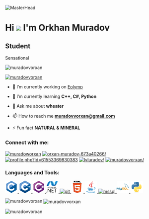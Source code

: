 ![MasterHead]([https://img.freepik.com/free-photo/glowing-lines-human-heart-3d-shape-dark-background-generative-ai_191095-1435.jpg?t=st=1701006628~exp=1701010228~hmac=36c8bbe803a093b972cd1d28dff751e576f2ba16ef85b59ce8310fd1ee629e01&w=740](https://camo.githubusercontent.com/5dc6ee33381917e41fc9c4951799268998f11a9b864399bf79a0842e4f9b194d/68747470733a2f2f692e696d6775722e636f6d2f315a76566b44632e676966))

Hi ![](https://user-images.githubusercontent.com/18350557/176309783-0785949b-9127-417c-8b55-ab5a4333674e.gif) I'm Orkhan Muradov
======================================================================================================================================

Student
-------

Sensational

<p align="left"> <img src="https://komarev.com/ghpvc/?username=muradovvorxan&label=Profile%20views&color=0e75b6&style=flat" alt="muradovvorxan" /> </p>

<p align="left"> <a href="https://github.com/ryo-ma/github-profile-trophy"><img src="https://github-profile-trophy.vercel.app/?username=muradovvorxan" alt="muradovvorxan" /></a> </p>

- 🔭 I’m currently working on [Eolymp](https://www.eolymp.com/az/users/lvluradov)

- 🌱 I’m currently learning **C++, C#, Python**

- 💬 Ask me about **wheater**

- 📫 How to reach me **muradovvorxan@gmail.com**

- ⚡ Fun fact **NATURAL & MINERAL**

<h3 align="left">Connect with me:</h3>
<p align="left">
<a href="https://twitter.com/muradoworxan" target="blank"><img align="center" src="https://raw.githubusercontent.com/rahuldkjain/github-profile-readme-generator/master/src/images/icons/Social/twitter.svg" alt="muradoworxan" height="30" width="40" /></a>
<a href="https://linkedin.com/in/orxan-muradov-673a40266/" target="blank"><img align="center" src="https://raw.githubusercontent.com/rahuldkjain/github-profile-readme-generator/master/src/images/icons/Social/linked-in-alt.svg" alt="orxan-muradov-673a40266/" height="30" width="40" /></a>
<a href="https://fb.com/profile.php?id=61553369830383" target="blank"><img align="center" src="https://raw.githubusercontent.com/rahuldkjain/github-profile-readme-generator/master/src/images/icons/Social/facebook.svg" alt="profile.php?id=61553369830383" height="30" width="40" /></a>
<a href="https://instagram.com/lvluradov/" target="blank"><img align="center" src="https://raw.githubusercontent.com/rahuldkjain/github-profile-readme-generator/master/src/images/icons/Social/instagram.svg" alt="lvluradov/" height="30" width="40" /></a>
<a href="https://www.leetcode.com/muradovvorxan/" target="blank"><img align="center" src="https://raw.githubusercontent.com/rahuldkjain/github-profile-readme-generator/master/src/images/icons/Social/leet-code.svg" alt="muradovvorxan/" height="30" width="40" /></a>
</p>

<h3 align="left">Languages and Tools:</h3>
<p align="left"> <a href="https://www.cprogramming.com/" target="_blank" rel="noreferrer"> <img src="https://raw.githubusercontent.com/devicons/devicon/master/icons/c/c-original.svg" alt="c" width="40" height="40"/> </a> <a href="https://www.w3schools.com/cpp/" target="_blank" rel="noreferrer"> <img src="https://raw.githubusercontent.com/devicons/devicon/master/icons/cplusplus/cplusplus-original.svg" alt="cplusplus" width="40" height="40"/> </a> <a href="https://www.w3schools.com/cs/" target="_blank" rel="noreferrer"> <img src="https://raw.githubusercontent.com/devicons/devicon/master/icons/csharp/csharp-original.svg" alt="csharp" width="40" height="40"/> </a> <a href="https://dotnet.microsoft.com/" target="_blank" rel="noreferrer"> <img src="https://raw.githubusercontent.com/devicons/devicon/master/icons/dot-net/dot-net-original-wordmark.svg" alt="dotnet" width="40" height="40"/> </a> <a href="https://git-scm.com/" target="_blank" rel="noreferrer"> <img src="https://www.vectorlogo.zone/logos/git-scm/git-scm-icon.svg" alt="git" width="40" height="40"/> </a> <a href="https://www.w3.org/html/" target="_blank" rel="noreferrer"> <img src="https://raw.githubusercontent.com/devicons/devicon/master/icons/html5/html5-original-wordmark.svg" alt="html5" width="40" height="40"/> </a> <a href="https://www.java.com" target="_blank" rel="noreferrer"> <img src="https://raw.githubusercontent.com/devicons/devicon/master/icons/java/java-original.svg" alt="java" width="40" height="40"/> </a> <a href="https://www.microsoft.com/en-us/sql-server" target="_blank" rel="noreferrer"> <img src="https://www.svgrepo.com/show/303229/microsoft-sql-server-logo.svg" alt="mssql" width="40" height="40"/> </a> <a href="https://www.mysql.com/" target="_blank" rel="noreferrer"> <img src="https://raw.githubusercontent.com/devicons/devicon/master/icons/mysql/mysql-original-wordmark.svg" alt="mysql" width="40" height="40"/> </a> <a href="https://www.python.org" target="_blank" rel="noreferrer"> <img src="https://raw.githubusercontent.com/devicons/devicon/master/icons/python/python-original.svg" alt="python" width="40" height="40"/> </a> </p>

<p><img align="left" src="https://github-readme-stats.vercel.app/api/top-langs?username=muradovvorxan&show_icons=true&locale=en&layout=compact" alt="muradovvorxan" /></p>

<p>&nbsp;<img align="center" src="https://github-readme-stats.vercel.app/api?username=muradovvorxan&show_icons=true&locale=en" alt="muradovvorxan" /></p>

<p><img align="center" src="https://github-readme-streak-stats.herokuapp.com/?user=muradovvorxan&" alt="muradovvorxan" /></p>
